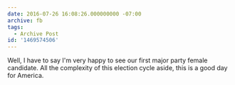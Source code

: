 ```yaml
---
date: 2016-07-26 16:08:26.000000000 -07:00
archive: fb
tags: 
  - Archive Post
id: '1469574506'
---
```


Well, I have to say I'm very happy to see our first major party female candidate. All the complexity of this election cycle aside, this is a good day for America.
